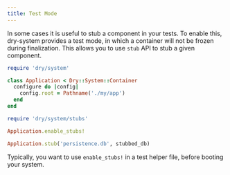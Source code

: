 ```yaml
---
title: Test Mode
---
```


In some cases it is useful to stub a component in your tests. To enable this, dry-system provides a test mode,
in which a container will not be frozen during finalization. This allows you to use `stub` API to stub a given component.

```ruby
require 'dry/system'

class Application < Dry::System::Container
  configure do |config|
    config.root = Pathname('./my/app')
  end
end

require 'dry/system/stubs'

Application.enable_stubs!

Application.stub('persistence.db', stubbed_db)
```

Typically, you want to use `enable_stubs!` in a test helper file, before booting your system.
